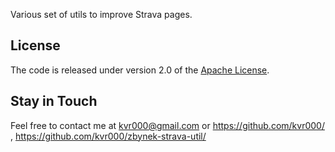 Various set of utils to improve Strava pages.

## License

The code is released under version 2.0 of the [Apache License][].

## Stay in Touch

Feel free to contact me at kvr000@gmail.com or https://github.com/kvr000/ , https://github.com/kvr000/zbynek-strava-util/

[Apache License]: http://www.apache.org/licenses/LICENSE-2.0
